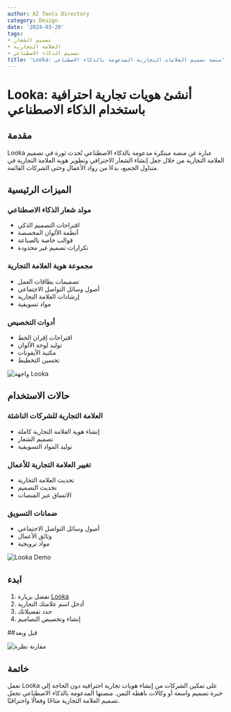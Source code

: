 ```yaml
---
author: AI Tools Directory
category: Design
date: '2024-03-20'
tags:
- تصميم الشعار
- العلامة التجارية
- تصميم الذكاء الاصطناعي
title: 'Looka: منصة تصميم العلامات التجارية المدعومة بالذكاء الاصطناعي'
---
```


# Looka: أنشئ هويات تجارية احترافية باستخدام الذكاء الاصطناعي

## مقدمة

Looka عبارة عن منصة مبتكرة مدعومة بالذكاء الاصطناعي تُحدث ثورة في تصميم العلامة التجارية من خلال جعل إنشاء الشعار الاحترافي وتطوير هوية العلامة التجارية في متناول الجميع، بدءًا من رواد الأعمال وحتى الشركات القائمة.

## الميزات الرئيسية

### مولد شعار الذكاء الاصطناعي
- اقتراحات التصميم الذكي
- أنظمة الألوان المخصصة
- قوالب خاصة بالصناعة
- تكرارات تصميم غير محدودة

### مجموعة هوية العلامة التجارية
- تصميمات بطاقات العمل
- أصول وسائل التواصل الاجتماعي
- إرشادات العلامة التجارية
- مواد تسويقية

### أدوات التخصيص
- اقتراحات إقران الخط
- توليد لوحة الألوان
- مكتبة الأيقونات
- تحسين التخطيط

![واجهة Looka](/imgs/looka/interface.jpg)

## حالات الاستخدام

### العلامة التجارية للشركات الناشئة
- إنشاء هوية العلامة التجارية كاملة
- تصميم الشعار
- توليد المواد التسويقية

### تغيير العلامة التجارية للأعمال
- تحديث العلامة التجارية
- تحديث التصميم
- الاتساق عبر المنصات

### ضمانات التسويق
- أصول وسائل التواصل الاجتماعي
- وثائق الأعمال
- مواد ترويجية

![Looka Demo](/imgs/looka/demo.jpg)

## ابدء

1. تفضل بزيارة [Looka](https://looka.com)
2. أدخل اسم علامتك التجارية
3. حدد تفضيلاتك
4. إنشاء وتخصيص التصاميم

##قبل وبعد

![مقارنة نظرة](/imgs/looka/comparison.jpg)

## خاتمة

تعمل Looka على تمكين الشركات من إنشاء هويات تجارية احترافية دون الحاجة إلى خبرة تصميم واسعة أو وكالات باهظة الثمن. منصتها المدعومة بالذكاء الاصطناعي تجعل تصميم العلامة التجارية متاحًا وفعالًا واحترافيًا.